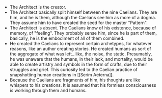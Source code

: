 - The Architect is the creator.
- The Architect basically split himself between the nine Caelians.  They are him, and he is them, although the Caelians see him as more of a dogma.  They assume him to have created the seed for the master "Pattern".
- The Architect is absent.  The Caelians know of his existence, because of memory, of "feeling".  They probably sense him, since he is part of them, basically, he is the embodiment of all of them combined.
- He created the Caelians to represent certain archetypes, for whatever reasons, like an author creating stories.  He created humans as sort of the aggregate of what was left...like, the noise, the static.  Presumably, he was unaware that the humans, in their lack, and mortality, would be able to create artistry and symbols in the form of crafts, due to their struggles and grief.  This curiosity led to the Caelian practice of snapshotting human creations in [[Serim Aeterna]].
- Because the Caelians are fragments of him, his thoughts are like whispers to his creations.  It is assumed that his formless consciousness is working through them and humans.